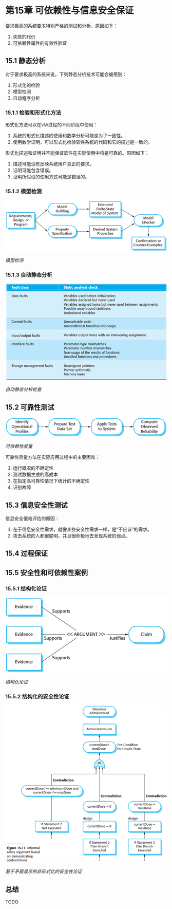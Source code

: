 # 第15章 可依赖性与信息安全保证



要求极高的系统要求特别严格的测试和分析，原因如下：

1. 失败的代价
2. 可依赖性属性的有效性验证

## 15.1 静态分析

对于要求极高的系统来说，下列静态分析技术可能会被用到：

1. 形式化的检验
2. 模型检测
3. 自动程序分析

### 15.1.1 检验和形式化方法

形式化方法可以在`V&V`过程的不同阶段中使用：

1. 系统的形式化描述的使用和数学分析可能是为了一致性。
2. 使用数学证明，可以形式化检验软件系统的代码和它的描述是一致的。

形式化描述和证明并不能保证软件在实际使用中将是可靠的。原因如下：

1. 描述可能没有反映系统用户真正的要求。
2. 证明可能包含错误。
3. 证明所假设的使用方式可能是错误的。

### 15.1.2 模型检测

![15_1](res/15_1.png)

*模型检测*

### 15.1.3 自动静态分析

![15_2](res/15_2.png)

*自动静态分析检查*



## 15.2 可靠性测试

![15_3](res/15_3.png)

*可依赖性度量*

可靠性测量方法在实际应用过程中的主要困难：

1. 运行概况的不确定性
2. 测试数据生成的高成本
3. 在指定高可靠性情况下统计的不确定性
4. 识别故障



## 15.3 信息安全性测试

信息安全很难评估的原因：

1. 在于信息安全性需求，就像某些安全性需求一样，是“不应该”的需求。
2. 攻击系统的人都很聪明，并且很积极地去发现系统的弱点。



## 15.4 过程保证



## 15.5 安全性和可依赖性案例

### 15.5.1 结构化论证

![15_8](res/15_8.png)

*结构化论证*

### 15.5.2 结构化的安全性论证

![15_11](res/15_11.png)

*基于矛盾显示的非形式化的安全性论证*



## 总结

TODO